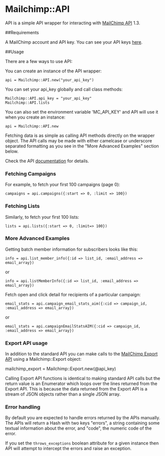 # Mailchimp::API

API is a simple API wrapper for interacting with [MailChimp API](http://www.mailchimp.com/api) 1.3.

##Requirements

A MailChimp account and API key. You can see your API keys [here](http://admin.mailchimp.com/account/api).

##Usage

There are a few ways to use API:

You can create an instance of the API wrapper:

    api = Mailchimp::API.new("your_api_key")

You can set your api_key globally and call class methods:

    Mailchimp::API.api_key = "your_api_key"
    Mailchimp::API.lists

You can also set the environment variable 'MC_API_KEY' and API will use it when you create an instance:

    api = Mailchimp::API.new

Fetching data is as simple as calling API methods directly on the wrapper
object.  The API calls may be made with either camelcase or  underscore
separated formatting as you see in the "More Advanced Examples" section below.

Check the API [documentation](http://apidocs.mailchimp.com/api/1.3/) for details.

### Fetching Campaigns

For example, to fetch your first 100 campaigns (page 0):

    campaigns = api.campaigns({:start => 0, :limit => 100})

### Fetching Lists

Similarly, to fetch your first 100 lists:

    lists = api.lists({:start => 0, :limit=> 100})

### More Advanced Examples

Getting batch member information for subscribers looks like this:

    info = api.list_member_info({:id => list_id, :email_address => email_array})

or

    info = api.listMemberInfo({:id => list_id, :email_address => email_array})

Fetch open and click detail for recipients of a particular campaign:

    email_stats = api.campaign_email_stats_aim({:cid => campaign_id, :email_address => email_array})

or

    email_stats = api.campaignEmailStatsAIM({:cid => campaign_id, :email_address => email_array})


### Export API usage

In addition to the standard API you can make calls to the
[MailChimp Export API](http://apidocs.mailchimp.com/export/1.0/) using a Mailchimp::Export object:
  
  mailchimp_export = Mailchimp::Export.new(@api_key)

Calling Export API functions is identical to making standard API calls but the
return value is an Enumerator which loops over the lines returned from the
Export API.  This is because the data returned from the Export API is a stream
of JSON objects rather than a single JSON array.

### Error handling

By default you are expected to handle errors returned by the APIs manually.  The
APIs will return a Hash with two keys "errors", a string containing some textual
information about the error, and "code", the numeric code of the error.

If you set the `throws_exceptions` boolean attribute for a given instance then
API will attempt to intercept the errors and raise an exception.
